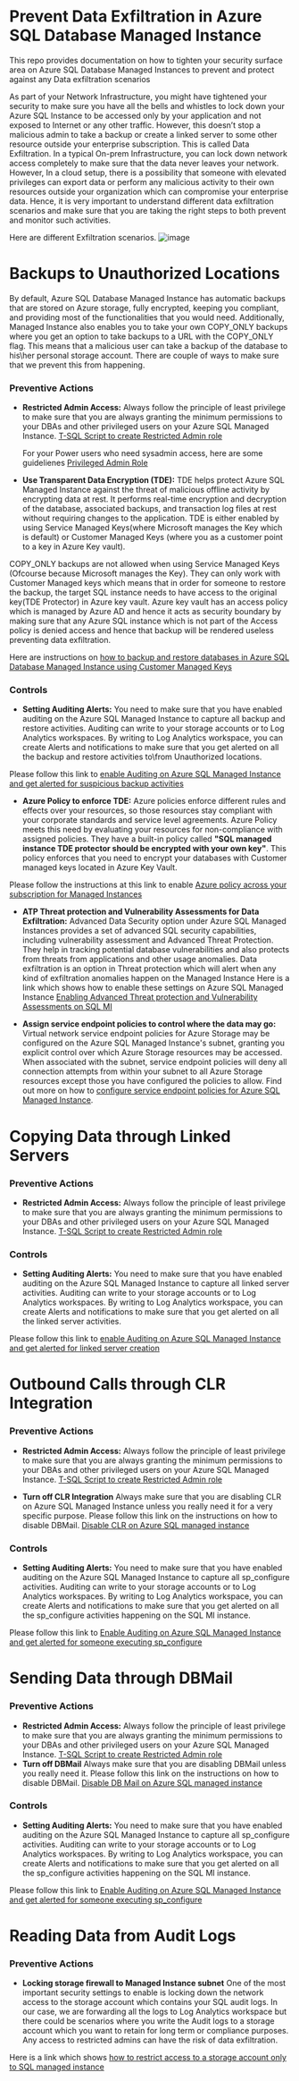 # Prevent Data Exfiltration in Azure SQL Database Managed Instance
This repo provides documentation on how to tighten your security surface area on Azure SQL Database Managed Instances to prevent and protect against any Data exfiltration scenarios

As part of your Network Infrastructure, you might have tightened your security to make sure you have all the bells and whistles to lock down your Azure SQL Instance to be accessed only by your application and not exposed to Internet or any other traffic. However, this doesn’t stop a malicious admin to take a backup or create a linked server to some other resource outside your enterprise subscription. This is called Data Exfiltration. In a typical On-prem Infrastructure, you can lock down network access completely to make sure that the data never leaves your network. However, In a cloud setup, there is a possibility that someone with elevated privileges can export data or perform any malicious activity to their own resources outside your organization which can compromise your enterprise data. Hence, it is very important to understand different data exfiltration scenarios and make sure that you are taking the right steps to both prevent and monitor such activities.

Here are different Exfiltration scenarios.
![image](https://user-images.githubusercontent.com/22504173/75120368-4b158100-5659-11ea-8a34-8a05440158e1.png)


# Backups to Unauthorized Locations
By default, Azure SQL Database Managed Instance has automatic backups that are stored on Azure storage, fully encrypted, keeping you compliant, and providing most of the functionalities that you would need. Additionally, Managed Instance also enables you to take your own COPY_ONLY backups where you get an option to take backups to a URL with the COPY_ONLY flag. This means that a malicious user can take a backup of the database to his\her personal storage account. There are couple of ways to make sure that we prevent this from happening.

### Preventive Actions
* **Restricted Admin Access:**
  Always follow the principle of least privilege to make sure that you are always granting the minimum permissions to your DBAs and other privileged users on your Azure SQL Managed Instance.
   [T-SQL Script to create Restricted Admin role](https://github.com/raghavender7/Prevent-Data-Exfiltration-in-Azure-SQL-Managed-Instance/blob/master/Restricted%20Admin.sql)
   
   For your Power users who need sysadmin access, here are some guidelienes
   [Privileged Admin Role](https://github.com/raghavender7/Prevent-Data-Exfiltration-in-Azure-SQL-Managed-Instance/blob/master/PrivilegedAdmin.md)
   
   
* **Use Transparent Data Encryption (TDE):**
TDE helps protect Azure SQL Managed Instance against the threat of malicious offline activity by encrypting data at rest. It performs real-time encryption and decryption of the database, associated backups, and transaction log files at rest without requiring changes to the application. TDE is either enabled by using Service Managed Keys(where Microsoft manages the Key which is default) or Customer Managed Keys (where you as a customer point to a key in Azure Key vault). 

COPY_ONLY backups are not allowed when using Service Managed Keys (Ofcourse because Microsoft manages the Key). They can only work with Customer Managed keys which means that in order for someone to restore the backup, the target SQL instance needs to have access to the original key(TDE Protector) in Azure key vault. Azure key vault has an access policy which is managed by Azure AD and hence it acts as security boundary by making sure that any Azure SQL instance which is not part of the Access policy is denied access and hence that backup will be rendered useless preventing data exfiltration.

Here are instructions on [how to backup and restore databases in Azure SQL Database Managed Instance using Customer Managed Keys](https://github.com/raghavender7/Prevent-Data-Exfiltration-in-Azure-SQL-Managed-Instance/blob/master/BackupRestoreusingCMK.md)
 
### Controls
* **Setting Auditing Alerts:**
You need to make sure that you have enabled auditing on the Azure SQL Managed Instance to capture all backup and restore activities. Auditing can write to your storage accounts or to Log Analytics workspaces. By writing to Log Analytics workspace, you can create Alerts and notifications to make sure that you get alerted on all the backup and restore activities to\from Unauthorized locations.

Please follow this link to [enable Auditing on Azure SQL Managed Instance and get alerted for suspicious backup activities](https://github.com/raghavender7/Prevent-Data-Exfiltration-in-Azure-SQL-Managed-Instance/blob/master/SQLMIAuditforBackuprestore.md)

* **Azure Policy to enforce TDE:**
Azure policies enforce different rules and effects over your resources, so those resources stay compliant with your corporate standards and service level agreements. Azure Policy meets this need by evaluating your resources for non-compliance with assigned policies. They have a built-in policy called **"SQL managed instance TDE protector should be encrypted with your own key"**. This policy enforces that you need to encrypt your databases with Customer managed keys located in Azure Key Vault.

Please follow the instructions at this link to enable [Azure policy across your subscription for Managed Instances](https://github.com/raghavender7/Prevent-Data-Exfiltration-in-Azure-SQL-Managed-Instance/blob/master/azurepolicytdecmk.md)

* **ATP Threat protection and Vulnerability Assessments for Data Exfiltration:**
Advanced Data Security option under Azure SQL Managed Instances provides a set of advanced SQL security capabilities, including vulnerability assessment and Advanced Threat Protection. They help in tracking potential database vulnerabilities and also protects from threats from applications and other usage anomalies. Data exfiltration is an option in Threat protection which will alert when any kind of exfiltration anomalies happen on the Managed Instance
Here is a link which shows how to enable these settings on Azure SQL Managed Instance  [Enabling Advanced Threat protection and Vulnerability Assessments on SQL MI](https://github.com/raghavender7/Prevent-Data-Exfiltration-in-Azure-SQL-Managed-Instance/blob/master/ATPDataexfiltration.md)

* **Assign service endpoint policies to control where the data may go:**
Virtual network service endpoint policies for Azure Storage may be configured on the Azure SQL Managed Instance's subnet, granting you explicit control over which Azure Storage resources may be accessed. When associated with the subnet, service endpoint policies will deny all connection attempts from within your subnet to all Azure Storage resources except those you have configured the policies to allow. Find out more on how to [configure service endpoint policies for Azure SQL Managed Instance](https://docs.microsoft.com/en-us/azure/azure-sql/managed-instance/service-endpoint-policies-configure).


# Copying Data through Linked Servers
### Preventive Actions
* **Restricted Admin Access:**
  Always follow the principle of least privilege to make sure that you are always granting the minimum permissions to your DBAs and other privileged users on your Azure SQL Managed Instance.
   [T-SQL Script to create Restricted Admin role](https://github.com/raghavender7/Prevent-Data-Exfiltration-in-Azure-SQL-Managed-Instance/blob/master/Restricted%20Admin.sql)
   
### Controls
* **Setting Auditing Alerts:**
You need to make sure that you have enabled auditing on the Azure SQL Managed Instance to capture all linked server activities. Auditing can write to your storage accounts or to Log Analytics workspaces. By writing to Log Analytics workspace, you can create Alerts and notifications to make sure that you get alerted on all the linked server activities.

Please follow this link to [enable Auditing on Azure SQL Managed Instance and get alerted for linked server creation](https://github.com/raghavender7/Prevent-Data-Exfiltration-in-Azure-SQL-Managed-Instance/blob/master/SQLMIauditingforLinkedServer.md)

# Outbound Calls through CLR Integration
### Preventive Actions
* **Restricted Admin Access:**
  Always follow the principle of least privilege to make sure that you are always granting the minimum permissions to your DBAs and other privileged users on your Azure SQL Managed Instance.
   [T-SQL Script to create Restricted Admin role](https://github.com/raghavender7/Prevent-Data-Exfiltration-in-Azure-SQL-Managed-Instance/blob/master/Restricted%20Admin.sql)
   
* **Turn off CLR Integration**
 Always make sure that you are disabling CLR on Azure SQL Managed Instance unless you really need it for a very specific purpose. Please follow this link on the instructions on how to disable DBMail. 
  [Disable CLR on Azure SQL managed instance](https://github.com/raghavender7/Prevent-Data-Exfiltration-in-Azure-SQL-Managed-Instance/blob/master/SQLMIDisableclr.md)
  
### Controls
* **Setting Auditing Alerts:**
You need to make sure that you have enabled auditing on the Azure SQL Managed Instance to capture all sp_configure activities. Auditing can write to your storage accounts or to Log Analytics workspaces. By writing to Log Analytics workspace, you can create Alerts and notifications to make sure that you get alerted on all the sp_configure activities happening on the SQL MI instance.

Please follow this link to [Enable Auditing on Azure SQL Managed Instance and get alerted for someone executing sp_configure](https://github.com/raghavender7/Prevent-Data-Exfiltration-in-Azure-SQL-Managed-Instance/blob/master/SPconfigureAuditingSQLMI.md)

# Sending Data through DBMail
### Preventive Actions
* **Restricted Admin Access:**
  Always follow the principle of least privilege to make sure that you are always granting the minimum permissions to your DBAs and other privileged users on your Azure SQL Managed Instance.
   [T-SQL Script to create Restricted Admin role](https://github.com/raghavender7/Prevent-Data-Exfiltration-in-Azure-SQL-Managed-Instance/blob/master/Restricted%20Admin.sql)
 * **Turn off DBMail**
 Always make sure that you are disabling DBMail unless you really need it. Please follow this link on the instructions on how to disable DBMail. 
  [Disable DB Mail on Azure SQL managed instance](https://github.com/raghavender7/Prevent-Data-Exfiltration-in-Azure-SQL-Managed-Instance/blob/master/DisableDBMail.md)
 
 
### Controls
* **Setting Auditing Alerts:**
You need to make sure that you have enabled auditing on the Azure SQL Managed Instance to capture all sp_configure activities. Auditing can write to your storage accounts or to Log Analytics workspaces. By writing to Log Analytics workspace, you can create Alerts and notifications to make sure that you get alerted on all the sp_configure activities happening on the SQL MI instance.

Please follow this link to [Enable Auditing on Azure SQL Managed Instance and get alerted for someone executing sp_configure](https://github.com/raghavender7/Prevent-Data-Exfiltration-in-Azure-SQL-Managed-Instance/blob/master/SPconfigureAuditingSQLMI.md)


# Reading Data from Audit Logs
### Preventive Actions
* **Locking storage firewall to Managed Instance subnet**
One of the most important security settings to enable is locking down the network access to the storage account which contains your SQL audit logs. In our case, we are forwarding all the logs to Log Analytics workspace but there could be scenarios where you write the Audit logs to a storage account which you want to retain for long term or compliance purposes. Any access to restricted admins can have the risk of data exfiltration.

Here is a link which shows [how to restrict access to a storage account only to SQL managed instance](https://github.com/raghavender7/Prevent-Data-Exfiltration-in-Azure-SQL-Managed-Instance/blob/master/AuditlogsVNETendpoints.md)






